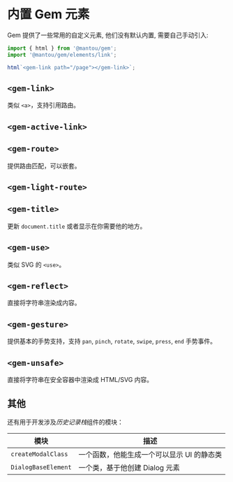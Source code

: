 # 内置 Gem 元素

Gem 提供了一些常用的自定义元素, 他们没有默认内置, 需要自己手动引入:

```js
import { html } from '@mantou/gem';
import '@mantou/gem/elements/link';

html`<gem-link path="/page"></gem-link>`;
```

## `<gem-link>`

类似 `<a>`，支持引用路由。

<gbp-api name="gem-link" src="/src/elements/base/link.ts"></gbp-api>

## `<gem-active-link>`

<gbp-api name="gem-active-link" src="/src/elements/base/link.ts"></gbp-api>

## `<gem-route>`

提供路由匹配，可以嵌套。

<gbp-api name="gem-route" src="/src/elements/base/route.ts"></gbp-api>

<gbp-api src="/src/elements/base/route.ts"></gbp-api>

## `<gem-light-route>`

<gbp-api name="gem-light-route" src="/src/elements/base/route.ts"></gbp-api>

## `<gem-title>`

更新 `document.title` 或者显示在你需要他的地方。

<gbp-api name="gem-title" src="/src/elements/base/title.ts"></gbp-api>

## `<gem-use>`

类似 SVG 的 `<use>`。

<gbp-api name="gem-use" src="/src/elements/base/use.ts"></gbp-api>

## `<gem-reflect>`

直接将字符串渲染成内容。

<gbp-api name="gem-reflect" src="/src/elements/base/reflect.ts"></gbp-api>

## `<gem-gesture>`

提供基本的手势支持，支持 `pan`, `pinch`, `rotate`, `swipe`, `press`, `end` 手势事件。

<gbp-api name="gem-gesture" src="/src/elements/base/gesture.ts"></gbp-api>

## `<gem-unsafe>`

直接将字符串在安全容器中渲染成 HTML/SVG 内容。

<gbp-api name="gem-unsafe" src="/src/elements/base/unsafe.ts"></gbp-api>

## 其他

还有用于开发涉及*历史记录栈*组件的模块：

| 模块                | 描述                                       |
| ------------------- | ------------------------------------------ |
| `createModalClass`  | 一个函数，他能生成一个可以显示 UI 的静态类 |
| `DialogBaseElement` | 一个类，基于他创建 Dialog 元素             |
